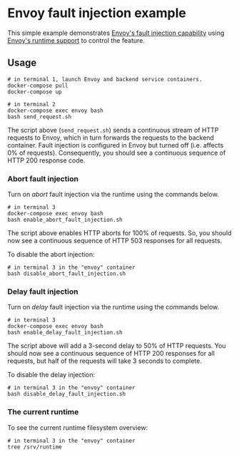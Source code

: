 Envoy fault injection example
=============================

This simple example demonstrates [Envoy's fault injection
capability](https://www.envoyproxy.io/docs/envoy/latest/configuration/http/http_filters/fault_filter) using [Envoy's runtime
support](https://www.envoyproxy.io/docs/envoy/latest/configuration/operations/runtime) to control the feature.

## Usage
```
# in terminal 1, launch Envoy and backend service containers.
docker-compose pull
docker-compose up

# in terminal 2
docker-compose exec envoy bash
bash send_request.sh
```

The script above (`send_request.sh`) sends a continuous stream of HTTP requests to Envoy, which in turn forwards the
requests to the backend container. Fault injection is configured in Envoy but turned off (i.e. affects 0% of requests).
Consequently, you should see a continuous sequence of HTTP 200 response code.


### Abort fault injection
Turn on _abort_ fault injection via the runtime using the commands below.

```
# in terminal 3
docker-compose exec envoy bash
bash enable_abort_fault_injection.sh
```

The script above enables HTTP aborts for 100% of requests. So, you should now see a continuous sequence of HTTP 503
responses for all requests.

To disable the abort injection:

```
# in terminal 3 in the "envoy" container
bash disable_abort_fault_injection.sh
```

### Delay fault injection
Turn on _delay_ fault injection via the runtime using the commands below.

```
# in terminal 3
docker-compose exec envoy bash
bash enable_delay_fault_injection.sh
```

The script above will add a 3-second delay to 50% of HTTP requests. You should now see a continuous sequence of HTTP 200 responses for all requests, but half of the requests will take 3 seconds to complete.

To disable the delay injection:

```
# in terminal 3 in the "envoy" container
bash disable_delay_fault_injection.sh
```

### The current runtime
To see the current runtime filesystem overview:

```
# in terminal 3 in the "envoy" container
tree /srv/runtime
```
